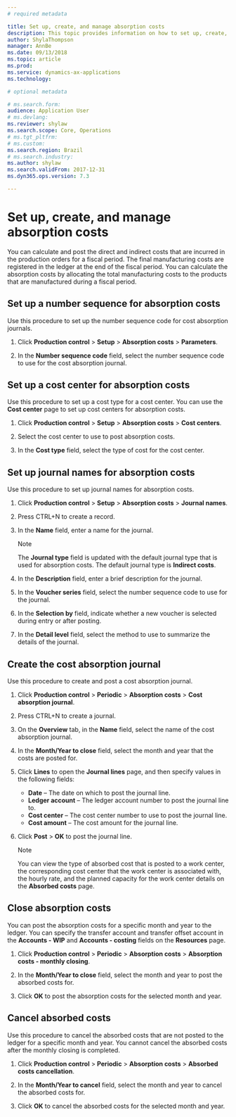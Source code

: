 ```yaml
---
# required metadata

title: Set up, create, and manage absorption costs 
description: This topic provides information on how to set up, create, and manage absorption costs for Brazil. 
author: ShylaThompson
manager: AnnBe
ms.date: 09/13/2018
ms.topic: article
ms.prod: 
ms.service: dynamics-ax-applications
ms.technology: 

# optional metadata

# ms.search.form:  
audience: Application User
# ms.devlang: 
ms.reviewer: shylaw
ms.search.scope: Core, Operations
# ms.tgt_pltfrm: 
# ms.custom: 
ms.search.region: Brazil
# ms.search.industry: 
ms.author: shylaw
ms.search.validFrom: 2017-12-31
ms.dyn365.ops.version: 7.3

---
```


# Set up, create, and manage absorption costs 

You can calculate and post the direct and indirect costs that are incurred in the production orders for a fiscal period. The final manufacturing costs are registered in the ledger at the end of the fiscal period. You can calculate the absorption costs by allocating the total manufacturing costs to the products that are manufactured during a fiscal period.

## Set up a number sequence for absorption costs

Use this procedure to set up the number sequence code for cost absorption journals.

1.  Click **Production control** \> **Setup** \> **Absorption costs** \> **Parameters**.

2.  In the **Number sequence code** field, select the number sequence code to use for the cost absorption journal.

## Set up a cost center for absorption costs

Use this procedure to set up a cost type for a cost center. You can use the **Cost center** page to set up cost centers for absorption costs. 

1.  Click **Production control** \> **Setup** \> **Absorption costs** \> **Cost centers**.

2.  Select the cost center to use to post absorption costs.

3.  In the **Cost type** field, select the type of cost for the cost center.

## Set up journal names for absorption costs

Use this procedure to set up journal names for absorption costs.

1.  Click **Production control** \> **Setup** \> **Absorption costs** \> **Journal names**.

2.  Press CTRL+N to create a record.

3.  In the **Name** field, enter a name for the journal.  

    > [!NOTE]
    > The <STRONG>Journal type</STRONG> field is updated with the default journal type that is used for absorption costs. The default journal type is <STRONG>Indirect costs</STRONG>.

4.  In the **Description** field, enter a brief description for the journal.

5.  In the **Voucher series** field, select the number sequence code to use for the journal.

6.  In the **Selection by** field, indicate whether a new voucher is selected during entry or after posting.

7.  In the **Detail level** field, select the method to use to summarize the details of the journal.

## Create the cost absorption journal

Use this procedure to create and post a cost absorption journal.

1.  Click **Production control** \> **Periodic** \> **Absorption costs** \> **Cost absorption journal**.

2.  Press CTRL+N to create a journal.

3.  On the **Overview** tab, in the **Name** field, select the name of the cost absorption journal.

4.  In the **Month/Year to close** field, select the month and year that the costs are posted for.

5.  Click **Lines** to open the **Journal lines** page, and then specify values in the following fields:
    
      - **Date** – The date on which to post the journal line.
      - **Ledger account** – The ledger account number to post the journal line to.
      - **Cost center** – The cost center number to use to post the journal line.
      - **Cost amount** – The cost amount for the journal line.

6.  Click **Post** \> **OK** to post the journal line.

    > [!NOTE]
    > You can view the type of absorbed cost that is posted to a work center, the corresponding cost center that the work center is associated with, the hourly rate, and the planned capacity for the work center details on the <STRONG>Absorbed costs</STRONG> page.

## Close absorption costs

You can post the absorption costs for a specific month and year to the ledger. You can specify the transfer account and transfer offset account in the **Accounts - WIP** and **Accounts - costing** fields on the **Resources** page. 

1.  Click **Production control** \> **Periodic** \> **Absorption costs** \> **Absorption costs - monthly closing**.

2.  In the **Month/Year to close** field, select the month and year to post the absorbed costs for.

3.  Click **OK** to post the absorption costs for the selected month and year.

## Cancel absorbed costs

Use this procedure to cancel the absorbed costs that are not posted to the ledger for a specific month and year. You cannot cancel the absorbed costs after the monthly closing is completed.

1.  Click **Production control** \> **Periodic** \> **Absorption costs** \> **Absorbed costs cancellation**.

2.  In the **Month/Year to cancel** field, select the month and year to cancel the absorbed costs for.

3.  Click **OK** to cancel the absorbed costs for the selected month and year.
